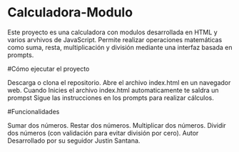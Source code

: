 # Calculadora-Modulo

Este proyecto es una calculadora con modulos desarrollada en HTML y  varios arvhivos de JavaScript. Permite realizar operaciones matemáticas como suma, resta, multiplicación y división mediante una interfaz basada en prompts.

#Cómo ejecutar el proyecto

Descarga o clona el repositorio.
Abre el archivo index.html en un navegador web.
Cuando Inicies el archivo index.html automaticamente te saldra un prompst
Sigue las instrucciones en los prompts para realizar cálculos.


#Funcionalidades

Sumar dos números.
Restar dos números.
Multiplicar dos números.
Dividir dos números (con validación para evitar división por cero).
Autor Desarrollado por su seguidor Justin Santana.
